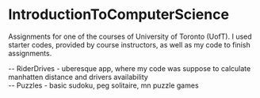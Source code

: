 # IntroductionToComputerScience

Assignments for one of the courses of University of Toronto (UofT). I used starter codes, provided by course instructors, as well as my code to finish assignments.  

-- RiderDrives - uberesque app, where my code was suppose to calculate manhatten distance and drivers availability  
-- Puzzles - basic sudoku, peg solitaire, mn puzzle games
